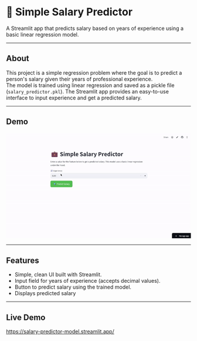 # 💼 Simple Salary Predictor

A Streamlit app that predicts salary based on years of experience using a basic linear regression model.

---

## About

This project is a simple regression problem where the goal is to predict a person's salary given their years of professional experience.  
The model is trained using linear regression and saved as a pickle file (`salary_predictor.pkl`). The Streamlit app provides an easy-to-use interface to input experience and get a predicted salary.

---

## Demo

![App Demo](output.gif) 

---

## Features

- Simple, clean UI built with Streamlit.
- Input field for years of experience (accepts decimal values).
- Button to predict salary using the trained model.
- Displays predicted salary
---
## Live Demo
https://salary-predictor-model.streamlit.app/
